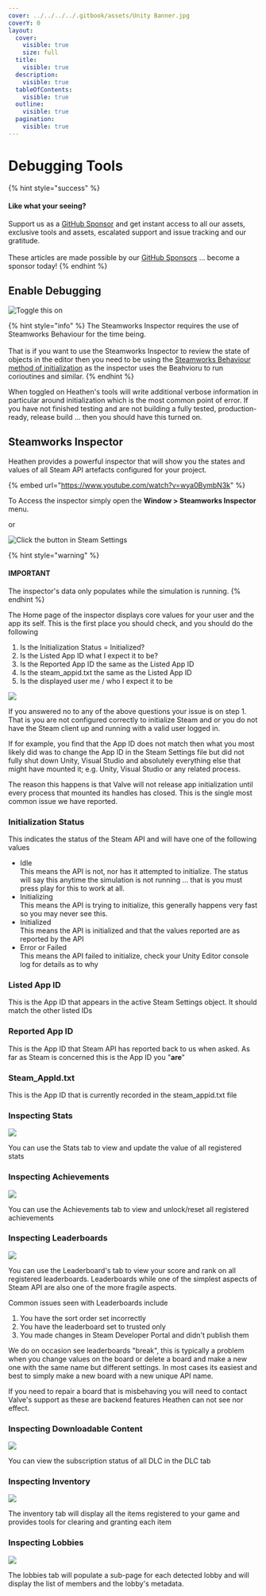 ```yaml
---
cover: ../../../../.gitbook/assets/Unity Banner.jpg
coverY: 0
layout:
  cover:
    visible: true
    size: full
  title:
    visible: true
  description:
    visible: true
  tableOfContents:
    visible: true
  outline:
    visible: true
  pagination:
    visible: true
---
```


# Debugging Tools

{% hint style="success" %}
#### Like what your seeing?

Support us as a [GitHub Sponsor](../../../../become-a-sponsor/) and get instant access to all our assets, exclusive tools and assets, escalated support and issue tracking and our gratitude.\
\
These articles are made possible by our [GitHub Sponsors](../../../../become-a-sponsor/) ... become a sponsor today!
{% endhint %}

## Enable Debugging

![Toggle this on](<../../../../.gitbook/assets/image (3) (1) (3) (1) (1).png>)

{% hint style="info" %}
The Steamworks Inspector requires the use of Steamworks Behaviour for the time being.\
\
That is if you want to use the Steamworks Inspector to review the state of objects in the editor then you need to be using the [Steamworks Behaviour method of initialization](../quick-start-guide/gameobject-initialization.md) as the inspector uses the Beahvioru to run corioutines and similar.
{% endhint %}

When toggled on Heathen's tools will write additional verbose information in particular around initialization which is the most common point of error. If you have not finished testing and are not building a fully tested, production-ready, release build ... then you should have this turned on.

## Steamworks Inspector

Heathen provides a powerful inspector that will show you the states and values of all Steam API artefacts configured for your project.&#x20;

{% embed url="https://www.youtube.com/watch?v=wya0BymbN3k" %}

To Access the inspector simply open the **Window > Steamworks Inspector** menu.

or

![Click the button in Steam Settings](<../../../../.gitbook/assets/image (5) (3).png>)

{% hint style="warning" %}
#### IMPORTANT

The inspector's data only populates while the simulation is running.
{% endhint %}

The Home page of the inspector displays core values for your user and the app its self. This is the first place you should check, and you should do the following

1. Is the Initialization Status = Initialized?
2. Is the Listed App ID what I expect it to be?
3. Is the Reported App ID the same as the Listed App ID
4. Is the steam\_appid.txt the same as the Listed App ID
5. Is the displayed user me / who I expect it to be

![](<../../../../.gitbook/assets/image (151) (1).png>)

If you answered no to any of the above questions your issue is on step 1. That is you are not configured correctly to initialize Steam and or you do not have the Steam client up and running with a valid user logged in.

If for example, you find that the App ID does not match then what you most likely did was to change the App ID in the Steam Settings file but did not fully shut down Unity, Visual Studio and absolutely everything else that might have mounted it; e.g. Unity, Visual Studio or any related process.

The reason this happens is that Valve will not release app initialization until every process that mounted its handles has closed. This is the single most common issue we have reported.

### Initialization Status

This indicates the status of the Steam API and will have one of the following values

* Idle\
  This means the API is not, nor has it attempted to initialize. The status will say this anytime the simulation is not running ... that is you must press play for this to work at all.
* Initializing\
  This means the API is trying to initialize, this generally happens very fast so you may never see this.
* Initialized\
  This means the API is initialized and that the values reported are as reported by the API
* Error or Failed\
  This means the API failed to initialize, check your Unity Editor console log for details as to why

### Listed App ID

This is the App ID that appears in the active Steam Settings object. It should match the other listed IDs

### Reported App ID

This is the App ID that Steam API has reported back to us when asked. As far as Steam is concerned this is the App ID you "**are**"

### Steam\_AppId.txt

This is the App ID that is currently recorded in the steam\_appid.txt file

### Inspecting Stats

![](<../../../../.gitbook/assets/image (173) (1) (1).png>)

You can use the Stats tab to view and update the value of all registered stats

### Inspecting Achievements

![](<../../../../.gitbook/assets/image (179) (1) (1) (1) (1).png>)

You can use the Achievements tab to view and unlock/reset all registered achievements

### Inspecting Leaderboards

![](<../../../../.gitbook/assets/image (170) (1) (1) (1) (1).png>)

You can use the Leaderboard's tab to view your score and rank on all registered leaderboards. Leaderboards while one of the simplest aspects of Steam API are also one of the more fragile aspects.

Common issues seen with Leaderboards include

1. You have the sort order set incorrectly
2. You have the leaderboard set to trusted only
3. You made changes in Steam Developer Portal and didn't publish them

We do on occasion see leaderboards "break", this is typically a problem when you change values on the board or delete a board and make a new one with the same name but different settings. In most cases its easiest and best to simply make a new board with a new unique API name.&#x20;

If you need to repair a board that is misbehaving you will need to contact Valve's support as these are backend features Heathen can not see nor effect.

### Inspecting Downloadable Content

![](<../../../../.gitbook/assets/image (181) (1) (1) (1).png>)

You can view the subscription status of all DLC in the DLC tab

### Inspecting Inventory

![](<../../../../.gitbook/assets/image (164) (1) (1) (1) (1) (1) (1).png>)

The inventory tab will display all the items registered to your game and provides tools for clearing and granting each item

### Inspecting Lobbies

![](<../../../../.gitbook/assets/image (185) (1).png>)

The lobbies tab will populate a sub-page for each detected lobby and will display the list of members and the lobby's metadata.
